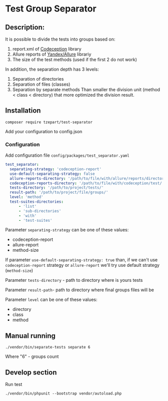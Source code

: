 # Test Group Separator

## Description:
It is possible to divide the tests into groups based on:
1. report.xml of [Codeception](https://codeception.com/) library
2. Allure reports of [Yandex/Allure](https://github.com/allure-framework/allure-codeception) librariy
3. The size of the test methods (used if the first 2 do not work)

In addition, the separation depth has 3 levels:
1. Separation of directories
2. Separation of files (classes)
3. Separation by separate methods
Than smaller the division unit (method < class < directory) that more optimized the division result.

## Installation

```
composer require tzepart/test-separator
```

Add your configuration to config.json

### Configuration
Add configuration file `config/packages/test_separator.yaml`

```yaml
test_separator:
  separating-strategy: 'codeception-report'
  use-default-separating-strategy: false
  allure-reports-directory: '/path/to/file/with/allure/reports/directory/'
  codeception-reports-directory: '/path/to/file/with/codeception/test/'
  tests-directory: '/path/to/project/tests/'
  result-path: '/path/to/project/file/groups/'
  level: 'method'
  test-suites-directories:
      - 'list'
      - 'sub-directories'
      - 'with'
      - 'test-suites'
```

Parameter `separating-strategy` can be one of these values:
* codeception-report
* allure-report
* method-size

If parameter `use-default-separating-strategy: true` than, if we can't use `codeception-report` strategy or `allure-report` 
we'll try use default strategy (`method-size`)

Parameter `tests-directory` - path to directory where is yours tests

Parameter `result-path`- path to directory where final groups files will be

Parameter `level` can be one of these values:
* directory
* class
* method

## Manual running
```
./vendor/bin/separate-tests separate 6
```

Where "6" - groups count

## Develop section
Run test
```
./vendor/bin/phpunit --bootstrap vendor/autoload.php
``` 
